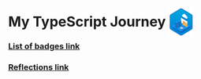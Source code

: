 # My TypeScript Journey [<img src="./badges/image.png" alt="Build JavaScript applications using TypeScript" width="50" style="transform:translateY(20px);margin-top:-20px"/>](https://learn.microsoft.com/api/achievements/share/ru-ru/OleksiiBolotin-3075/3XL4KQQH?sharingId=B9F02BCF94D8FEC4)

### [List of badges link](./TypeScript-Badges-Compilation.md)

### [Reflections link](./TypeScript-Modules-Reflections.md)
